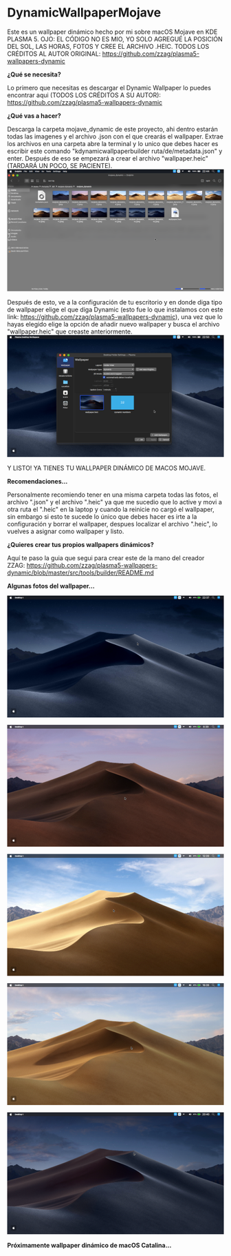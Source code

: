 # DynamicWallpaperMojave
Este es un wallpaper dinámico hecho por mi sobre macOS Mojave en KDE PLASMA 5. OJO: EL CÓDIGO NO ES MIO, YO SOLO AGREGUÉ LA POSICIÓN DEL SOL, LAS HORAS, FOTOS Y CREE EL ARCHIVO .HEIC. TODOS LOS CRÉDITOS AL AUTOR ORIGINAL: https://github.com/zzag/plasma5-wallpapers-dynamic

<b> ¿Qué se necesita? </b>

Lo primero que necesitas es descargar el Dynamic Wallpaper lo puedes encontrar aqui (TODOS LOS CRÉDITOS A SU AUTOR): https://github.com/zzag/plasma5-wallpapers-dynamic

<b> ¿Qué vas a hacer? </b>

Descarga la carpeta mojave_dynamic de este proyecto, ahi dentro estarán todas las imagenes y el archivo .json con el que crearás el wallpaper. Extrae los archivos en una carpeta abre la terminal y lo unico que debes hacer es escribir este comando "kdynamicwallpaperbuilder ruta/de/metadata.json" y enter. Después de eso se empezará a crear el archivo "wallpaper.heic" (TARDARÁ UN POCO, SE PACIENTE).
![Carpeta con las imagenes, el archivo metadata.json y el wallpaper.heic](https://github.com/paulmont999/DynamicWallpaperMojave/blob/main/01.png)

Después de esto, ve a la configuración de tu escritorio y en donde diga tipo de wallpaper elige el que diga Dynamic (esto fue lo que instalamos con este link: https://github.com/zzag/plasma5-wallpapers-dynamic), una vez que lo hayas elegido elige la opción de añadir nuevo wallpaper y busca el archivo "wallpaper.heic" que creaste anteriormente.
![Configurar el wallpaper](https://github.com/paulmont999/DynamicWallpaperMojave/blob/main/02.png)

Y LISTO! YA TIENES TU WALLPAPER DINÁMICO DE MACOS MOJAVE.

<b> Recomendaciones... </b>

Personalmente recomiendo tener en una misma carpeta todas las fotos, el archivo ".json" y el archivo ".heic" ya que me sucedio que lo active y movi a otra ruta el ".heic" en la laptop y cuando la reinicie no cargó el wallpaper, sin embargo si esto te sucede lo único que debes hacer es irte a la configuración y borrar el wallpaper, despues localizar el archivo ".heic", lo vuelves a asignar como wallpaper y listo.

<b> ¿Quieres crear tus propios wallpapers dinámicos? </b>

Aquí te paso la guia que segui para crear este de la mano del creador ZZAG:
https://github.com/zzag/plasma5-wallpapers-dynamic/blob/master/src/tools/builder/README.md

<b> Algunas fotos del wallpaper... </b>

![Wallpaper a las 10:37 P.M.](https://github.com/paulmont999/DynamicWallpaperMojave/blob/main/PRUEBA%201.png)

![Wallpaper a las 6:39 A.M.](https://github.com/paulmont999/DynamicWallpaperMojave/blob/main/PRUEBA%202.png)

![Wallpaper a las 12:39 P.M.](https://github.com/paulmont999/DynamicWallpaperMojave/blob/main/PRUEBA%203.png)

![Wallpaper a las 4:39 P.M.](https://github.com/paulmont999/DynamicWallpaperMojave/blob/main/PRUEBA%204.png)

![Wallpaper a las 8:40 P.M.](https://github.com/paulmont999/DynamicWallpaperMojave/blob/main/PRUEBA%205.png)

<b> Próximamente wallpaper dinámico de macOS Catalina... </b>
